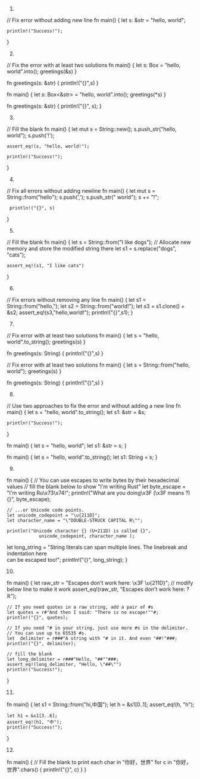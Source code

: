 1.

// Fix error without adding new line
fn main() {
    let s: &str = "hello, world";

    println!("Success!");
}


2.

// Fix the error with at least two solutions
fn main() {
    let s: Box<str> = "hello, world".into();
    greetings(&s)
 }
 
 fn greetings(s: &str) {
     println!("{}",s)
 }


fn main() {
    let s: Box<&str> = "hello, world".into();
    greetings(*s)
}

fn greetings(s: &str) {
    println!("{}", s);
}


3.

// Fill the blank
fn main() {
    let mut s = String::new();
    s.push_str("hello, world");
    s.push('!');
 
    assert_eq!(s, "hello, world!");

    println!("Success!");
}


4.


// Fix all errors without adding newline
fn main() {
    let mut s = String::from("hello");
     s.push(',');
     s.push_str(" world");
     s += "!";
 
     println!("{}", s)
 }



5.

// Fill the blank
fn main() {
    let s = String::from("I like dogs");
    // Allocate new memory and store the modified string there
    let s1 = s.replace("dogs", "cats");
 
    assert_eq!(s1, "I like cats")
 }


6.


// Fix errors without removing any line
fn main() {
    let s1 = String::from("hello,");
    let s2 = String::from("world!");
    let s3 = s1.clone() + &s2; 
    assert_eq!(s3,"hello,world!");
    println!("{}",s1);
}


7.


// Fix error with at least two solutions
fn main() {
    let s = "hello, world".to_string();
    greetings(s)
}

fn greetings(s: String) {
    println!("{}",s)
}


// Fix error with at least two solutions
fn main() {
    let s = String::from("hello, world");
    greetings(s)
}

fn greetings(s: String) {
    println!("{}",s)
}


8.

// Use two approaches to fix the error and without adding a new line
fn main() {
    let s = "hello, world".to_string();
    let s1: &str = &s;

    println!("Success!");
}



fn main() {
    let s = "hello, world";
    let s1: &str = s;
}

fn main() {
    let s = "hello, world".to_string();
    let s1: String = s;
}



9.


fn main() {
    // You can use escapes to write bytes by their hexadecimal values
    // fill the blank below to show "I'm writing Rust"
    let byte_escape = "I'm writing Ru\x73\x74!";
    println!("What are you doing\x3F (\\x3F means ?) {}", byte_escape);

    // ...or Unicode code points.
    let unicode_codepoint = "\u{211D}";
    let character_name = "\"DOUBLE-STRUCK CAPITAL R\"";

    println!("Unicode character {} (U+211D) is called {}",
                unicode_codepoint, character_name );

   let long_string = "String literals
                        can span multiple lines.
                        The linebreak and indentation here \
                         can be escaped too!";
    println!("{}", long_string);
}


10.


fn main() {
    let raw_str = "Escapes don't work here: \x3F \u{211D}";
    // modify below line to make it work
    assert_eq!(raw_str, "Escapes don't work here: ? ℝ");

    // If you need quotes in a raw string, add a pair of #s
    let quotes = r#"And then I said: "There is no escape!""#;
    println!("{}", quotes);

    // If you need "# in your string, just use more #s in the delimiter.
    // You can use up to 65535 #s.
    let  delimiter = r###"A string with "# in it. And even "##!"###;
    println!("{}", delimiter);

    // fill the blank
    let long_delimiter = r###"Hello, "##""###;
    assert_eq!(long_delimiter, "Hello, \"##\"")
    println!("Success!");
}


11.


fn main() {
    let s1 = String::from("hi,中国");
    let h = &s1[0..1]; 
    assert_eq!(h, "h");

    let h1 = &s1[3..6];
    assert_eq!(h1, "中");
    println!("Success!");

}


12.


fn main() {
 // Fill the blank to print each char in "你好，世界"
    for c in "你好，世界".chars() {
        println!("{}", c)
    }
}

